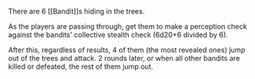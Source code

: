 There are 6 [[Bandit]]s hiding in the trees.

As the players are passing through, get them to make a perception check against the bandits' collective stealth check (6d20+6 divided by 6).

After this, regardless of results, 4 of them (the most revealed ones) jump out of the trees and attack. 2 rounds later, or when all other bandits are killed or defeated, the rest of them jump out.